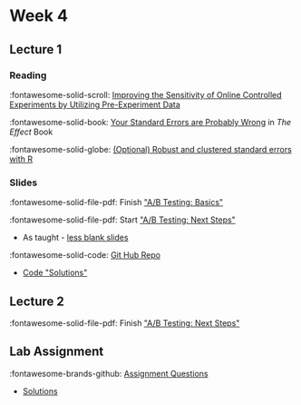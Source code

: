 # Week 4

## Lecture 1

### Reading

:fontawesome-solid-scroll: [Improving the Sensitivity of Online Controlled Experiments by Utilizing Pre-Experiment Data](https://www.exp-platform.com/Documents/2013-02-CUPED-ImprovingSensitivityOfControlledExperiments.pdf)

 :fontawesome-solid-book: [Your Standard Errors are Probably Wrong](https://theeffectbook.net/ch-StatisticalAdjustment.html#your-standard-errors-are-probably-wrong) in *The Effect* Book

:fontawesome-solid-globe: [(Optional) Robust and clustered standard errors with R](https://evalf21.classes.andrewheiss.com/example/standard-errors/)

### Slides

:fontawesome-solid-file-pdf: Finish ["A/B Testing: Basics"][l04-student]

:fontawesome-solid-file-pdf: Start ["A/B Testing: Next Steps"][l05-student]

* As taught - [less blank slides][l05-instructor]

:fontawesome-solid-code: [Git Hub Repo][l05-code]

* [Code "Solutions"][l05-code-instructor]

## Lecture 2

:fontawesome-solid-file-pdf: Finish ["A/B Testing: Next Steps"][l05-student]

## Lab Assignment

:fontawesome-brands-github: [Assignment Questions][assignment]

* [Solutions][assignmment-solutions]

[assignment]: https://github.com/tisem-digital-marketing/smwa-lab-ab-test/
[assignmment-solutions]: ../assets/labs/lab_ab_test_solution.html
[l04-student]: ../assets/lectures/week-03/l04_abtest_intro_student.pdf
[l05-student]: ../assets/lectures/week-04/l05_abtest_nextstep_student.pdf
[l05-instructor]: ../assets/lectures/week-04/l05_abtest_nextstep_instructor.pdf

[l05-code]: https://github.com/tisem-digital-marketing/smwa-abtest-nextsteps-code
[l05-code-instructor]: https://github.com/tisem-digital-marketing/smwa-abtest-nextsteps-code/tree/instructor